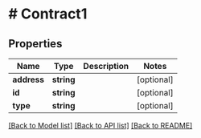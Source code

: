# # Contract1

## Properties

Name | Type | Description | Notes
------------ | ------------- | ------------- | -------------
**address** | **string** |  | [optional]
**id** | **string** |  | [optional]
**type** | **string** |  | [optional]

[[Back to Model list]](../../README.md#models) [[Back to API list]](../../README.md#endpoints) [[Back to README]](../../README.md)
